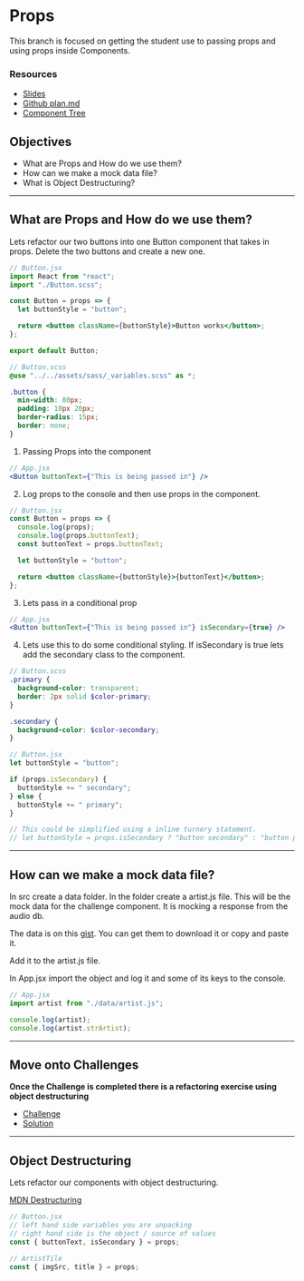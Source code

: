 # Props

This branch is focused on getting the student use to passing props and using props inside Components. 

### Resources

- [Slides]()
- [Github plan.md](https://github.com/nology-tech/react-code-along/blob/03-props/notes/plan.md)
- [Component Tree](./component-tree.md)

## Objectives

- What are Props and How do we use them?
- How can we make a mock data file?
- What is Object Destructuring?

---

## What are Props and How do we use them?

Lets refactor our two buttons into one Button component that takes in props. Delete the two buttons and create a new one.

```jsx
// Button.jsx
import React from "react";
import "./Button.scss";

const Button = props => {
  let buttonStyle = "button";

  return <button className={buttonStyle}>Button works</button>;
};

export default Button;
```

```scss
// Button.scss
@use "../../assets/sass/_variables.scss" as *;

.button {
  min-width: 80px;
  padding: 10px 20px;
  border-radius: 15px;
  border: none;
}
```

1. Passing Props into the component

```jsx
// App.jsx
<Button buttonText={"This is being passed in"} />
```

2.  Log props to the console and then use props in the component.

```jsx
// Button.jsx
const Button = props => {
  console.log(props);
  console.log(props.buttonText);
  const buttonText = props.buttonText;

  let buttonStyle = "button";

  return <button className={buttonStyle}>{buttonText}</button>;
};
```

3.  Lets pass in a conditional prop

```jsx
// App.jsx
<Button buttonText={"This is being passed in"} isSecondary={true} />
```

4. Lets use this to do some conditional styling. If isSecondary is true lets add the secondary class to the component.

```scss
// Button.scss
.primary {
  background-color: transparent;
  border: 2px solid $color-primary;
}

.secondary {
  background-color: $color-secondary;
}
```

```jsx
// Button.jsx
let buttonStyle = "button";

if (props.isSecondary) {
  buttonStyle += " secondary";
} else {
  buttonStyle += " primary";
}

// This could be simplified using a inline turnery statement.
// let buttonStyle = props.isSecondary ? "button secondary" : "button primary";
```

---

## How can we make a mock data file?

In src create a data folder. In the folder create a artist.js file. This will be the mock data for the challenge component. It is mocking a response from the audio db.

The data is on this [gist](https://gist.github.com/Charlie-robin/68461faec41456c5c05bd529ae167ba1). You can get them to download it or copy and paste it.

Add it to the artist.js file.

In App.jsx import the object and log it and some of its keys to the console.

```jsx
// App.jsx
import artist from "./data/artist.js";

console.log(artist);
console.log(artist.strArtist);
```

---

## Move onto Challenges

**Once the Challenge is completed there is a refactoring exercise using object destructuring**

- [Challenge](./challenge/challenge.md)
- [Solution](./challenge/solution.md)

---

## Object Destructuring

Lets refactor our components with object destructuring.

[MDN Destructuring](https://developer.mozilla.org/en-US/docs/Web/JavaScript/Reference/Operators/Destructuring_assignment)

```jsx
// Button.jsx
// left hand side variables you are unpacking
// right hand side is the object / source of values
const { buttonText, isSecondary } = props;
```

```jsx
// ArtistTile
const { imgSrc, title } = props;
```
